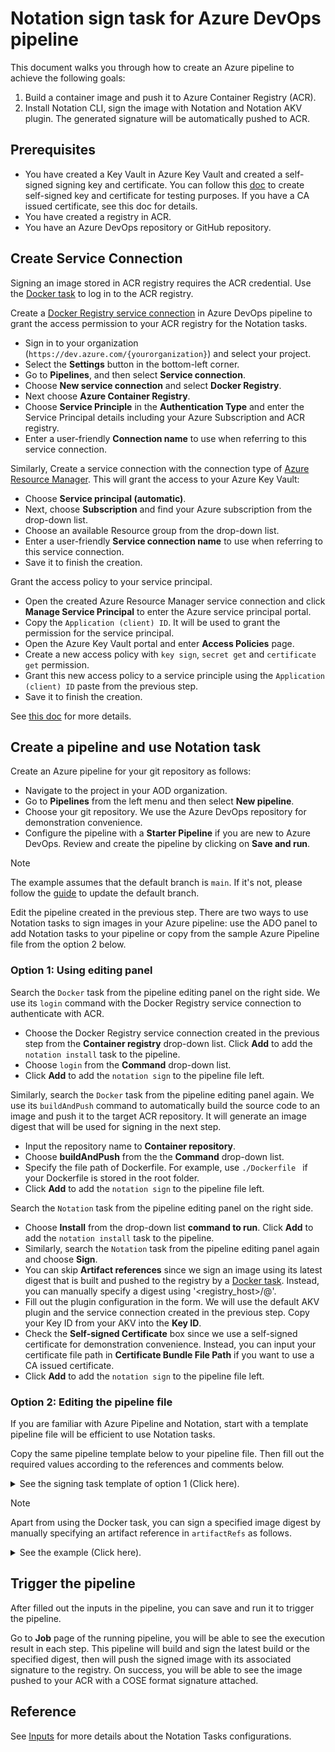# Notation sign task for Azure DevOps pipeline

This document walks you through how to create an Azure pipeline to achieve the following goals:

1. Build a container image and push it to Azure Container Registry (ACR).
2. Install Notation CLI, sign the image with Notation and Notation AKV plugin. The generated signature will be automatically pushed to ACR.

## Prerequisites

- You have created a Key Vault in Azure Key Vault and created a self-signed signing key and certificate. You can follow this [doc](https://learn.microsoft.com/en-us/azure/container-registry/container-registry-tutorial-sign-build-push#create-a-self-signed-certificate-azure-cli) to create self-signed key and certificate for testing purposes. If you have a CA issued certificate, see this doc for details.
- You have created a registry in ACR.
- You have an Azure DevOps repository or GitHub repository.

## Create Service Connection

Signing an image stored in ACR registry requires the ACR credential. Use the [Docker task](https://learn.microsoft.com/en-us/azure/devops/pipelines/tasks/reference/docker-v2?view=azure-pipelines&tabs=yaml#build-and-push) to log in to the ACR registry. 

Create a [Docker Registry service connection](https://learn.microsoft.com/azure/devops/pipelines/library/service-endpoints?view=azure-devops&tabs=yaml#docker-registry-service-connection) in Azure DevOps pipeline to grant the access permission to your ACR registry for the Notation tasks. 

- Sign in to your organization (`https://dev.azure.com/{yourorganization}`) and select your project.
- Select the **Settings** button in the bottom-left corner.
- Go to **Pipelines**, and then select **Service connection**.
- Choose **New service connection** and select **Docker Registry**.
- Next choose **Azure Container Registry**.
- Choose **Service Principle** in the **Authentication Type** and enter the Service Principal details including your Azure Subscription and ACR registry.
- Enter a user-friendly **Connection name** to use when referring to this service connection.

Similarly, Create a service connection with the connection type of [Azure Resource Manager](https://learn.microsoft.com/azure/devops/pipelines/library/service-endpoints?view=azure-devops&tabs=yaml#azure-resource-manager-service-connection). This will grant the access to your Azure Key Vault:

- Choose **Service principal (automatic)**.
- Next, choose **Subscription** and find your Azure subscription from the drop-down list.
- Choose an available Resource group from the drop-down list.
- Enter a user-friendly **Service connection name** to use when referring to this service connection.
- Save it to finish the creation.

Grant the access policy to your service principal.

- Open the created Azure Resource Manager service connection and click **Manage Service Principal** to enter the Azure service principal portal.
- Copy the `Application (client) ID`. It will be used to grant the permission for the service principal.
- Open the Azure Key Vault portal and enter **Access Policies** page.
- Create a new access policy with `key sign`, `secret get` and `certificate get` permission.
- Grant this new access policy to a service principle using the `Application (client) ID` paste from the previous step.
- Save it to finish the creation.

See [this doc](https://learn.microsoft.com/en-us/azure/devops/pipelines/library/service-endpoints?view=azure-devops&tabs=yaml#create-a-service-connection) for more details.

## Create a pipeline and use Notation task

Create an Azure pipeline for your git repository as follows:

- Navigate to the project in your AOD organization.
- Go to **Pipelines** from the left menu and then select **New pipeline**. 
- Choose your git repository. We use the Azure DevOps repository for demonstration convenience.
- Configure the pipeline with a **Starter Pipeline** if you are new to Azure DevOps. Review and create the pipeline by clicking on **Save and run**.

> [!NOTE]
> The example assumes that the default branch is `main`. If it's not, please follow the [guide](https://learn.microsoft.com/azure/devops/repos/git/change-default-branch?view=azure-devops#temporary-mirroring) to update the default branch.

Edit the pipeline created in the previous step. There are two ways to use Notation tasks to sign images in your Azure pipeline: use the ADO panel to add Notation tasks to your pipeline or copy from the sample Azure Pipeline file from the option 2 below.

### Option 1: Using editing panel

Search the `Docker` task from the pipeline editing panel on the right side. We use its `login` command with the Docker Registry service connection to authenticate with ACR.

- Choose the Docker Registry service connection created in the previous step from the **Container registry** drop-down list. Click **Add** to add the `notation install` task to the pipeline. 
- Choose `login` from the **Command** drop-down list.
- Click **Add** to add the `notation sign` to the pipeline file left.

Similarly, search the `Docker` task from the pipeline editing panel again. We use its `buildAndPush` command to automatically build the source code to an image and push it to the target ACR repository. It will generate an image digest that will be used for signing in the next step. 

- Input the repository name to **Container repository**.
- Choose **buildAndPush** from the the **Command** drop-down list.
- Specify the file path of Dockerfile. For example, use `./Dockerfile ` if your Dockerfile is stored in the root folder.
- Click **Add** to add the `notation sign` to the pipeline file left.

Search the `Notation` task from the pipeline editing panel on the right side. 

- Choose **Install** from the drop-down list **command to run**. Click **Add** to add the `notation install` task to the pipeline. 
- Similarly, search the `Notation` task from the pipeline editing panel again and choose **Sign**. 
- You can skip **Artifact references** since we sign an image using its latest digest that is built and pushed to the registry by a [Docker task](https://learn.microsoft.com/en-us/azure/devops/pipelines/tasks/reference/docker-v2?view=azure-pipelines&tabs=yaml). Instead, you can manually specify a digest using '<registry_host>/<repository>@<digest>'.
- Fill out the plugin configuration in the form. We will use the default AKV plugin and the service connection created in the previous step. Copy your Key ID from your AKV into the **Key ID**.
- Check the **Self-signed Certificate** box since we use a self-signed certificate for demonstration convenience. Instead, you can input your certificate file path in **Certificate Bundle File Path** if you want to use a CA issued certificate.
- Click **Add** to add the `notation sign` to the pipeline file left.

### Option 2: Editing the pipeline file

If you are familiar with Azure Pipeline and Notation, start with a template pipeline file will be efficient to use Notation tasks. 

Copy the same pipeline template below to your pipeline file. Then fill out the required values according to the references and comments below.

<details>

<summary>See the signing task template of option 1 (Click here).</summary>

```yaml
trigger:
 - main
pool: 
  vmImage: 'ubuntu-latest'

steps:
# log in to registry
- task: Docker@2
  inputs:
    containerRegistry: <your_docker_registry_service_connection>
    command: 'login'
# build and push artifact to registry
- task: Docker@2
  inputs:
    repository: <your_repository_name>
    command: 'buildAndPush'
    Dockerfile: './Dockerfile'
# install notation
- task: notation@0
  inputs:
    command: 'install'
    version: '1.0.0'
# automatically detect the artifact pushed by Docker task and sign the artifact.
- task: notation@0
  inputs:
    command: 'sign'
    plugin: 'azureKeyVault'
    akvPluginVersion: <azure_key_vault_plugin_version>
    azurekvServiceConection: <your_akv_service_connection>
    keyid: <your_key_id>
    selfSigned: true
```

</details>

> [!NOTE]  
> Apart from using the Docker task, you can sign a specified image digest by manually specifying an artifact reference in `artifactRefs` as follows.

<details>

<summary>See the example (Click here).</summary>

```yaml
# sign the artifact
- task: notation@0
  inputs:
    artifactRefs: '<registry_host>/<repository>@<digest>'
    command: 'sign'
    plugin: 'azureKeyVault'
    akvPluginVersion: <azure_key_vault_plugin_version>
    azurekvServiceConection: <akv_service_connection>
    keyid: <key_id>
    selfSigned: true
```

</details>

## Trigger the pipeline

After filled out the inputs in the pipeline, you can save and run it to trigger the pipeline.

Go to **Job** page of the running pipeline, you will be able to see the execution result in each step. This pipeline will build and sign the latest build or the specified digest, then will push the signed image with its associated signature to the registry. On success, you will be able to see the image pushed to your ACR with a COSE format signature attached.

## Reference 

See [Inputs](README.md#inputs) for more details about the Notation Tasks configurations.
